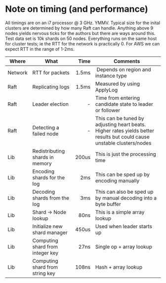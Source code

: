
# Note on timing (and performance)

All timings are on an i7 processor @ 3 GHz. YMMV. Typical size for the inital
clusters are determined by how many Raft can handle. Anything above 9 nodes
yields nervous ticks for the authors but there are ways around this.
Test data set is 10k shards on 50 nodes. Everything runs on the same host for
cluster tests; ie the RTT for the network is practically 0. For AWS we can expect
RTT in the range of 1-2ms.

| Where | What | Time | Comments
|-------|------|-----:|---------
| Network | RTT for packets | 1.5ms | Depends on region and instance type
| Raft | Replicating logs | 1.5ms | Measured by using ApplyLog
| Raft | Leader election | - | Time from entering candidate state to leader or follower
| Raft | Detecting a failed node | - | This can be tuned by adjusting heart beats. Higher rates yields better results but could cause unstable clusters/nodes
| Lib | Redistributing shards in memory| 200us | This is just the processing time
| Lib | Encoding shards for the log | 2ms | This can be sped up by encoding manually
| Lib | Decoding shards from the log | 3ms | This can also be sped up by manual decoding into a byte buffer
| Lib | Shard -> Node lookup | 80ns | This is a simple array lookup
| Lib | Initialize new shard manager | 450us | Used when leader starts up
| Lib | Computing shard from integer key | 27ns | Single op + array lookup
| Lib | Computing shard from string key | 108ns | Hash + array lookup

